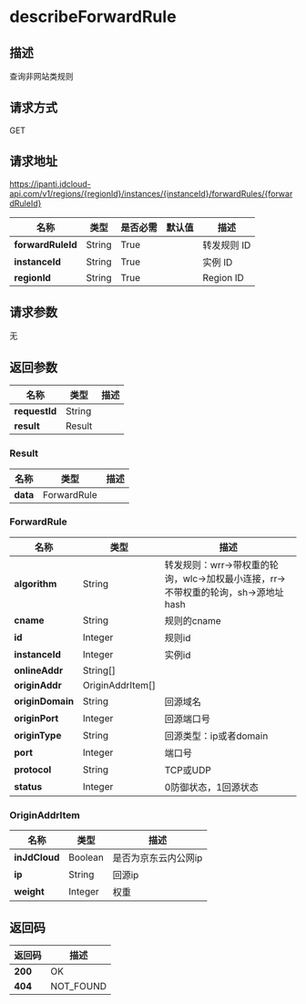 # describeForwardRule


## 描述
查询非网站类规则

## 请求方式
GET

## 请求地址
https://ipanti.jdcloud-api.com/v1/regions/{regionId}/instances/{instanceId}/forwardRules/{forwardRuleId}

|名称|类型|是否必需|默认值|描述|
|---|---|---|---|---|
|**forwardRuleId**|String|True| |转发规则 ID|
|**instanceId**|String|True| |实例 ID|
|**regionId**|String|True| |Region ID|

## 请求参数
无


## 返回参数
|名称|类型|描述|
|---|---|---|
|**requestId**|String| |
|**result**|Result| |


### Result
|名称|类型|描述|
|---|---|---|
|**data**|ForwardRule| |
### ForwardRule
|名称|类型|描述|
|---|---|---|
|**algorithm**|String|转发规则：wrr->带权重的轮询，wlc->加权最小连接，rr->不带权重的轮询，sh->源地址hash|
|**cname**|String|规则的cname|
|**id**|Integer|规则id|
|**instanceId**|Integer|实例id|
|**onlineAddr**|String[]| |
|**originAddr**|OriginAddrItem[]| |
|**originDomain**|String|回源域名|
|**originPort**|Integer|回源端口号|
|**originType**|String|回源类型：ip或者domain|
|**port**|Integer|端口号|
|**protocol**|String|TCP或UDP|
|**status**|Integer|0防御状态，1回源状态|
### OriginAddrItem
|名称|类型|描述|
|---|---|---|
|**inJdCloud**|Boolean|是否为京东云内公网ip|
|**ip**|String|回源ip|
|**weight**|Integer|权重|

## 返回码
|返回码|描述|
|---|---|
|**200**|OK|
|**404**|NOT_FOUND|
